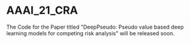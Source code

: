 # AAAI_21_CRA
The Code for the Paper titled "DeepPseudo: Pseudo value based deep learning models for competing risk analysis" will be released soon.
